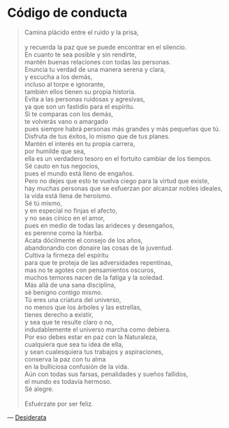 # Código de conducta

> Camina plácido entre el ruido y la prisa,\
> \
> y recuerda la paz que se puede encontrar en el silencio.\
> En cuanto te sea posible y sin rendirte,\
> mantén buenas relaciones con todas las personas.\
> Enuncia tu verdad de una manera serena y clara,\
> y escucha a los demás,\
> incluso al torpe e ignorante,\
> también ellos tienen su propia historia.\
> Evita a las personas ruidosas y agresivas,\
> ya que son un fastidio para el espíritu.\
> Si te comparas con los demás,\
> te volverás vano o amargado\
> pues siempre habrá personas más grandes y más pequeñas que tú.\
> Disfruta de tus éxitos, lo mismo que de tus planes.\
> Mantén el interés en tu propia carrera,\
> por humilde que sea,\
> ella es un verdadero tesoro en el fortuito cambiar de los tiempos.\
> Sé cauto en tus negocios,\
> pues el mundo está lleno de engaños.\
> Pero no dejes que esto te vuelva ciego para la virtud que existe,\
> hay muchas personas que se esfuerzan por alcanzar nobles ideales,\
> la vida está llena de heroísmo.\
> Sé tú mismo,\
> y en especial no finjas el afecto,\
> y no seas cínico en el amor,\
> pues en medio de todas las arideces y desengaños,\
> es perenne como la hierba.\
> Acata dócilmente el consejo de los años,\
> abandonando con donaire las cosas de la juventud.\
> Cultiva la firmeza del espíritu\
> para que te proteja de las adversidades repentinas,\
> mas no te agotes con pensamientos oscuros,\
> muchos temores nacen de la fatiga y la soledad.\
> Más allá de una sana disciplina,\
> sé benigno contigo mismo.\
> Tú eres una criatura del universo,\
> no menos que los árboles y las estrellas,\
> tienes derecho a existir,\
> y sea que te resulte claro o no,\
> indudablemente el universo marcha como debiera.\
> Por eso debes estar en paz con la Naturaleza,\
> cualquiera que sea tu idea de ella,\
> y sean cualesquiera tus trabajos y aspiraciones,\
> conserva la paz con tu alma\
> en la bulliciosa confusión de la vida.\
> Aún con todas sus farsas, penalidades y sueños fallidos,\
> el mundo es todavía hermoso.\
> Sé alegre.\
> \
> Esfuérzate por ser feliz.

— [Desiderata](https://es.wikipedia.org/wiki/Desiderata)

